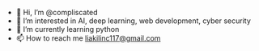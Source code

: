 - 👋 Hi, I’m @compliscated
- 👀 I’m interested in AI, deep learning, web development, cyber security
- 🌱 I’m currently learning python
- 📫 How to reach me liakilinc117@gmail.com

<!---
compliscated/compliscated is a ✨ special ✨ repository because its `README.md` (this file) appears on your GitHub profile.
You can click the Preview link to take a look at your changes.
--->
